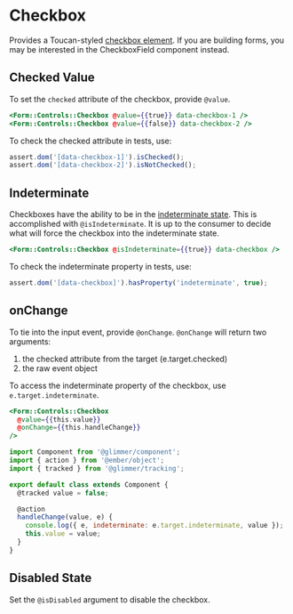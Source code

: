 # Checkbox

Provides a Toucan-styled [checkbox element](https://developer.mozilla.org/en-US/docs/Web/HTML/Element/input/checkbox). If you are building forms, you may be interested in the CheckboxField component instead.

## Checked Value

To set the `checked` attribute of the checkbox, provide `@value`.

```hbs
<Form::Controls::Checkbox @value={{true}} data-checkbox-1 />
<Form::Controls::Checkbox @value={{false}} data-checkbox-2 />
```

To check the checked attribute in tests, use:

```js
assert.dom('[data-checkbox-1]').isChecked();
assert.dom('[data-checkbox-2]').isNotChecked();
```

## Indeterminate

Checkboxes have the ability to be in the [indeterminate state](https://developer.mozilla.org/en-US/docs/Web/HTML/Element/input/checkbox#indeterminate_state_checkboxes). This is accomplished with `@isIndeterminate`. It is up to the consumer to decide what will force the checkbox into the indeterminate state.

```hbs
<Form::Controls::Checkbox @isIndeterminate={{true}} data-checkbox />
```

To check the indeterminate property in tests, use:

```js
assert.dom('[data-checkbox]').hasProperty('indeterminate', true);
```

## onChange

To tie into the input event, provide `@onChange`. `@onChange` will return two arguments:

1. the checked attribute from the target (e.target.checked)
2. the raw event object

To access the indeterminate property of the checkbox, use `e.target.indeterminate`.

```hbs
<Form::Controls::Checkbox
  @value={{this.value}}
  @onChange={{this.handleChange}}
/>
```

```js
import Component from '@glimmer/component';
import { action } from '@ember/object';
import { tracked } from '@glimmer/tracking';

export default class extends Component {
  @tracked value = false;

  @action
  handleChange(value, e) {
    console.log({ e, indeterminate: e.target.indeterminate, value });
    this.value = value;
  }
}
```

## Disabled State

Set the `@isDisabled` argument to disable the checkbox.
